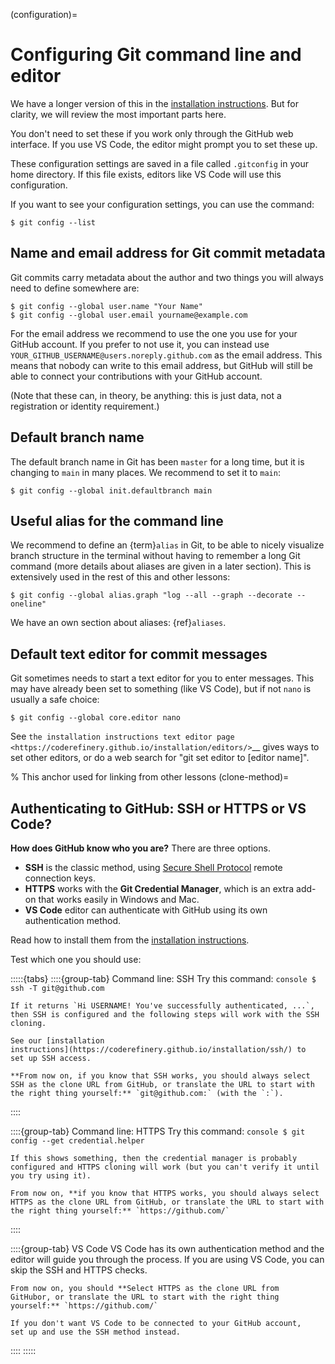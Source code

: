 (configuration)=

# Configuring Git command line and editor

We have a longer version of this in the [installation
instructions](https://coderefinery.github.io/installation/git-in-terminal/).
But for clarity, we will review the most important parts here.

You don't need to set these if you work only through the GitHub web interface.
If you use VS Code, the editor might prompt you to set these up.

These configuration settings are saved in a file called `.gitconfig` in your
home directory. If this file exists, editors like VS Code will use this
configuration.

If you want to see your configuration settings, you can use the command:
```console
$ git config --list
```


## Name and email address for Git commit metadata

Git commits carry metadata about the author and two things you will always need
to define somewhere are:
```console
$ git config --global user.name "Your Name"
$ git config --global user.email yourname@example.com
```

For the email address we recommend to use the one you use for your GitHub account.
If you prefer to not use it, you can instead use
`YOUR_GITHUB_USERNAME@users.noreply.github.com` as the email address.
This means that nobody can write to this email address, but GitHub will still
be able to connect your contributions with your GitHub account.

(Note that these can, in theory, be anything: this is just data, not a
registration or identity requirement.)


## Default branch name

The default branch name in Git has been `master` for a long time, but it is
changing to `main` in many places.  We recommend to set it to `main`:
```console
$ git config --global init.defaultbranch main
```


## Useful alias for the command line

We recommend to define an {term}`alias` in Git, to be able to nicely visualize
branch structure in the terminal without having to remember a long Git command
(more details about aliases are given in a later section). This is extensively
used in the rest of this and other lessons:
```console
$ git config --global alias.graph "log --all --graph --decorate --oneline"
```

We have an own section about aliases: {ref}`aliases`.


## Default text editor for commit messages

Git sometimes needs to start a text editor for you to enter messages.
This may have already been set to something (like VS Code), but if not
`nano` is usually a safe choice:

```console
$ git config --global core.editor nano
```

See `the installation instructions text editor page
<https://coderefinery.github.io/installation/editors/>`__ gives ways
to set other editors, or do a web search for "git set editor to
[editor name]".


% This anchor used for linking from other lessons
(clone-method)=

## Authenticating to GitHub: SSH or HTTPS or VS Code?

**How does GitHub know who you are?** There are three options.

- **SSH** is the classic method, using [Secure Shell
  Protocol](https://en.wikipedia.org/wiki/Secure_Shell) remote connection
  keys.
- **HTTPS** works with the **Git Credential Manager**, which is an
  extra add-on that works easily in Windows and Mac.
- **VS Code** editor can authenticate with GitHub using its own
  authentication method.

Read how to install them from the [installation
instructions](https://coderefinery.github.io/installation/ssh/).

Test which one you should use:

:::::{tabs}
  ::::{group-tab} Command line: SSH
    Try this command:
    ```console
    $ ssh -T git@github.com
    ```

    If it returns `Hi USERNAME! You've successfully authenticated, ...`,
    then SSH is configured and the following steps will work with the SSH
    cloning.

    See our [installation
    instructions](https://coderefinery.github.io/installation/ssh/) to
    set up SSH access.

    **From now on, if you know that SSH works, you should always select
    SSH as the clone URL from GitHub, or translate the URL to start with
    the right thing yourself:** `git@github.com:` (with the `:`).
  ::::

  ::::{group-tab} Command line: HTTPS
    Try this command:
    ```console
    $ git config --get credential.helper
    ```

    If this shows something, then the credential manager is probably
    configured and HTTPS cloning will work (but you can't verify it until
    you try using it).

    From now on, **if you know that HTTPS works, you should always select
    HTTPS as the clone URL from GitHub, or translate the URL to start with
    the right thing yourself:** `https://github.com/`
  ::::

  ::::{group-tab} VS Code
    VS Code has its own authentication method and the editor will guide you
    through the process. If you are using VS Code, you can skip the SSH and
    HTTPS checks.

    From now on, you should **Select HTTPS as the clone URL from
    GitHubor, or translate the URL to start with the right thing
    yourself:** `https://github.com/`

    If you don't want VS Code to be connected to your GitHub account,
    set up and use the SSH method instead.
  ::::
:::::

